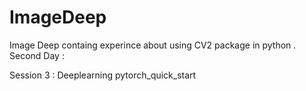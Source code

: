 # ImageDeep  
Image Deep containg experince about using CV2 package in python .</br> 
Second Day :     
     
  
 Session 3 : Deeplearning
      pytorch_quick_start 
 
